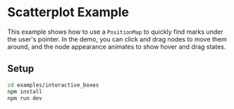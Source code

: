 # Scatterplot Example

This example shows how to use a `PositionMap` to quickly find marks under the
user's pointer. In the demo, you can click and drag nodes to move them around,
and the node appearance animates to show hover and drag states.

## Setup

```bash
cd examples/interactive_boxes
npm install
npm run dev
```
